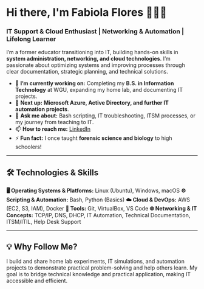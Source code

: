 # Hi there, I'm Fabiola Flores 👋👩‍💻

### IT Support & Cloud Enthusiast | Networking & Automation | Lifelong Learner

I’m a former educator transitioning into IT, building hands-on skills in **system administration, networking, and cloud technologies**. I’m passionate about optimizing systems and improving processes through clear documentation, strategic planning, and technical solutions.

- 🔭 **I’m currently working on:** Completing my **B.S. in Information Technology** at WGU, expanding my home lab, and documenting IT projects.
- 🌱 **Next up:** **Microsoft Azure, Active Directory, and further IT automation projects**.
- 💬 **Ask me about:** Bash scripting, IT troubleshooting, ITSM processes, or my journey from teaching to IT.
- 📫 **How to reach me:** [LinkedIn](https://www.linkedin.com/in/floresfabiola)
- ⚡ **Fun fact:** I once taught **forensic science and biology** to high schoolers!

---
## 🛠️ Technologies & Skills

**🖥️ Operating Systems & Platforms:** Linux (Ubuntu), Windows, macOS
**⚙️ Scripting & Automation:** Bash, Python (Basics)
**☁️ Cloud & DevOps:** AWS (EC2, S3, IAM), Docker
**🔧 Tools:** Git, VirtualBox, VS Code
**🌐 Networking & IT Concepts:** TCP/IP, DNS, DHCP, IT Automation, Technical Documentation, ITSM/ITIL, Help Desk Support

---
## 💡 Why Follow Me?

I build and share home lab experiments, IT simulations, and automation projects to demonstrate practical problem-solving and help others learn. My goal is to bridge technical knowledge and practical application, making IT accessible and efficient.

<!--
**fflores28/fflores28** is a ✨ _special_ ✨ repository because its `README.md` (this file) appears on your GitHub profile.

Here are some ideas to get you started:

- 🔭 I’m currently working on ...
-  I’m currently learning ...
- 👯 I’m looking to collaborate on ...
- 🤔 I’m looking for help with ...
- 💬 Ask me about ...
- 📫 How to reach me: ...
- 😄 Pronouns: ...
- ⚡ Fun fact: ...
-->
